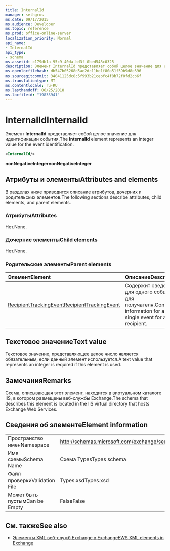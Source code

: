 ```yaml
---
title: InternalId
manager: sethgros
ms.date: 09/17/2015
ms.audience: Developer
ms.topic: reference
ms.prod: office-online-server
localization_priority: Normal
api_name:
- InternalId
api_type:
- schema
ms.assetid: c179db1a-95c9-40da-bd3f-0bed548c0325
description: Элемент InternalId представляет собой целое значение для идентификации события.
ms.openlocfilehash: db547b05268d5ae2dc11be1f80a51f59b9d8e396
ms.sourcegitcommit: 34041125dc8c5f993b21cebfc4f8b72f0fd2cb6f
ms.translationtype: MT
ms.contentlocale: ru-RU
ms.lasthandoff: 06/25/2018
ms.locfileid: "19833941"
---
```

# <a name="internalid"></a><span data-ttu-id="ca220-103">InternalId</span><span class="sxs-lookup"><span data-stu-id="ca220-103">InternalId</span></span>

<span data-ttu-id="ca220-104">Элемент **InternalId** представляет собой целое значение для идентификации события.</span><span class="sxs-lookup"><span data-stu-id="ca220-104">The **InternalId** element represents an integer value for the event identification.</span></span> 
  
```XML
<InternalId/>
```

 <span data-ttu-id="ca220-105">**nonNegativeInteger**</span><span class="sxs-lookup"><span data-stu-id="ca220-105">**nonNegativeInteger**</span></span>
## <a name="attributes-and-elements"></a><span data-ttu-id="ca220-106">Атрибуты и элементы</span><span class="sxs-lookup"><span data-stu-id="ca220-106">Attributes and elements</span></span>

<span data-ttu-id="ca220-107">В разделах ниже приводится описание атрибутов, дочерних и родительских элементов.</span><span class="sxs-lookup"><span data-stu-id="ca220-107">The following sections describe attributes, child elements, and parent elements.</span></span>
  
### <a name="attributes"></a><span data-ttu-id="ca220-108">Атрибуты</span><span class="sxs-lookup"><span data-stu-id="ca220-108">Attributes</span></span>

<span data-ttu-id="ca220-109">Нет.</span><span class="sxs-lookup"><span data-stu-id="ca220-109">None.</span></span>
  
### <a name="child-elements"></a><span data-ttu-id="ca220-110">Дочерние элементы</span><span class="sxs-lookup"><span data-stu-id="ca220-110">Child elements</span></span>

<span data-ttu-id="ca220-111">Нет.</span><span class="sxs-lookup"><span data-stu-id="ca220-111">None.</span></span>
  
### <a name="parent-elements"></a><span data-ttu-id="ca220-112">Родительские элементы</span><span class="sxs-lookup"><span data-stu-id="ca220-112">Parent elements</span></span>

|<span data-ttu-id="ca220-113">**Элемент**</span><span class="sxs-lookup"><span data-stu-id="ca220-113">**Element**</span></span>|<span data-ttu-id="ca220-114">**Описание**</span><span class="sxs-lookup"><span data-stu-id="ca220-114">**Description**</span></span>|
|:-----|:-----|
|[<span data-ttu-id="ca220-115">RecipientTrackingEvent</span><span class="sxs-lookup"><span data-stu-id="ca220-115">RecipientTrackingEvent</span></span>](recipienttrackingevent.md) <br/> |<span data-ttu-id="ca220-116">Содержит сведения для одного события для получателя.</span><span class="sxs-lookup"><span data-stu-id="ca220-116">Contains information for a single event for a recipient.</span></span>  <br/> |
   
## <a name="text-value"></a><span data-ttu-id="ca220-117">Текстовое значение</span><span class="sxs-lookup"><span data-stu-id="ca220-117">Text value</span></span>

<span data-ttu-id="ca220-118">Текстовое значение, представляющее целое число является обязательным, если данный элемент используется.</span><span class="sxs-lookup"><span data-stu-id="ca220-118">A text value that represents an integer is required if this element is used.</span></span>
  
## <a name="remarks"></a><span data-ttu-id="ca220-119">Замечания</span><span class="sxs-lookup"><span data-stu-id="ca220-119">Remarks</span></span>

<span data-ttu-id="ca220-120">Схема, описывающая этот элемент, находится в виртуальном каталоге IIS, в котором размещены веб-службы Exchange.</span><span class="sxs-lookup"><span data-stu-id="ca220-120">The schema that describes this element is located in the IIS virtual directory that hosts Exchange Web Services.</span></span>
  
## <a name="element-information"></a><span data-ttu-id="ca220-121">Сведения об элементе</span><span class="sxs-lookup"><span data-stu-id="ca220-121">Element information</span></span>

|||
|:-----|:-----|
|<span data-ttu-id="ca220-122">Пространство имен</span><span class="sxs-lookup"><span data-stu-id="ca220-122">Namespace</span></span>  <br/> |http://schemas.microsoft.com/exchange/services/2006/types  <br/> |
|<span data-ttu-id="ca220-123">Имя схемы</span><span class="sxs-lookup"><span data-stu-id="ca220-123">Schema Name</span></span>  <br/> |<span data-ttu-id="ca220-124">Схема Types</span><span class="sxs-lookup"><span data-stu-id="ca220-124">Types schema</span></span>  <br/> |
|<span data-ttu-id="ca220-125">Файл проверки</span><span class="sxs-lookup"><span data-stu-id="ca220-125">Validation File</span></span>  <br/> |<span data-ttu-id="ca220-126">Types.xsd</span><span class="sxs-lookup"><span data-stu-id="ca220-126">Types.xsd</span></span>  <br/> |
|<span data-ttu-id="ca220-127">Может быть пустым</span><span class="sxs-lookup"><span data-stu-id="ca220-127">Can be Empty</span></span>  <br/> |<span data-ttu-id="ca220-128">False</span><span class="sxs-lookup"><span data-stu-id="ca220-128">False</span></span>  <br/> |
   
## <a name="see-also"></a><span data-ttu-id="ca220-129">См. также</span><span class="sxs-lookup"><span data-stu-id="ca220-129">See also</span></span>



- [<span data-ttu-id="ca220-130">Элементы XML веб-служб Exchange в Exchange</span><span class="sxs-lookup"><span data-stu-id="ca220-130">EWS XML elements in Exchange</span></span>](ews-xml-elements-in-exchange.md)

